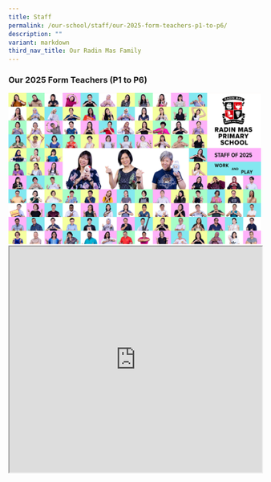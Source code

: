 ```yaml
---
title: Staff
permalink: /our-school/staff/our-2025-form-teachers-p1-to-p6/
description: ""
variant: markdown
third_nav_title: Our Radin Mas Family
---
```

<h3><strong>Our 2025 Form Teachers (P1 to P6)</strong></h3>
<img src="/images/Dept%202025/rmps_2025.jpg">
<br>
<iframe height="450px" width="100%" src="https://docs.google.com/spreadsheets/d/e/2PACX-1vTu6wohsvWzwU3rUlBhZ6KXL92ouvUJlLtOh3Z75vYAmw2Vc_ppFAGIzIsBmrYyB50a-ceEKNcgZos0/pubhtml?widget=true&amp;headers=false"></iframe>